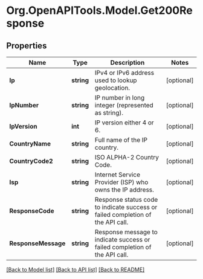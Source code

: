 # Org.OpenAPITools.Model.Get200Response

## Properties

Name | Type | Description | Notes
------------ | ------------- | ------------- | -------------
**Ip** | **string** | IPv4 or IPv6 address used to lookup geolocation. | [optional] 
**IpNumber** | **string** | IP number in long integer (represented as string). | [optional] 
**IpVersion** | **int** | IP version either 4 or 6. | [optional] 
**CountryName** | **string** | Full name of the IP country. | [optional] 
**CountryCode2** | **string** | ISO ALPHA-2 Country Code. | [optional] 
**Isp** | **string** | Internet Service Provider (ISP) who owns the IP address. | [optional] 
**ResponseCode** | **string** | Response status code to indicate success or failed completion of the API call. | [optional] 
**ResponseMessage** | **string** | Response message to indicate success or failed completion of the API call. | [optional] 

[[Back to Model list]](../README.md#documentation-for-models) [[Back to API list]](../README.md#documentation-for-api-endpoints) [[Back to README]](../README.md)

